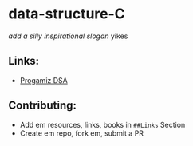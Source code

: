 # data-structure-C

*add a silly inspirational slogan* yikes

## Links:

- [Progamiz DSA](https://www.programiz.com/dsa)

## Contributing:

- Add em resources, links, books in ``##Links`` Section
- Create em repo, fork em, submit a PR 